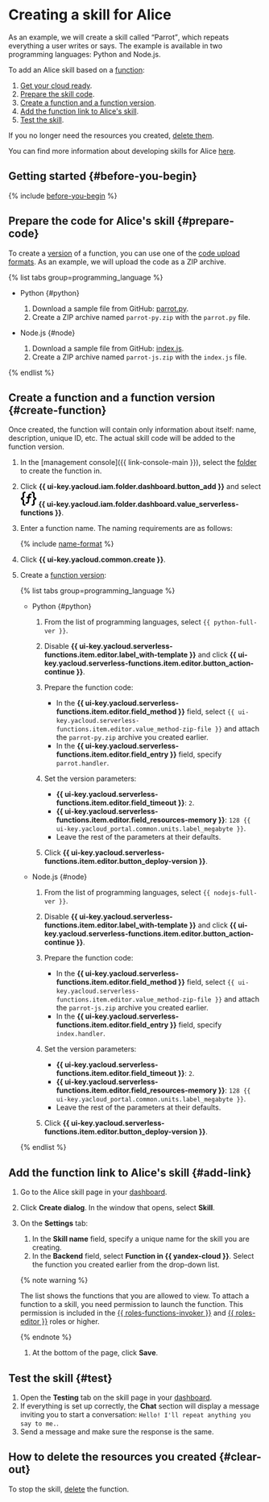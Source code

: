 # Creating a skill for Alice

As an example, we will create a skill called <q>Parrot</q>, which repeats everything a user writes or says. The example is available in two programming languages: Python and Node.js.

To add an Alice skill based on a [function](../../functions/concepts/function.md):

1. [Get your cloud ready](#before-you-begin).
1. [Prepare the skill code](#prepare-code).
1. [Create a function and a function version](#create-function).
1. [Add the function link to Alice's skill](#add-link).
1. [Test the skill](#test).

If you no longer need the resources you created, [delete them](#clear-out).

You can find more information about developing skills for Alice [here](https://yandex.ru/dev/dialogs/alice/doc/development-docpage/#test__dev-cycle).

## Getting started {#before-you-begin}

{% include [before-you-begin](../../_tutorials/_tutorials_includes/before-you-begin.md) %}

## Prepare the code for Alice's skill {#prepare-code}

To create a [version](../../functions/concepts/function.md#version) of a function, you can use one of the [code upload formats](../../functions/concepts/function.md#upload). As an example, we will upload the code as a ZIP archive.

{% list tabs group=programming_language %}

- Python {#python}

    1. Download a sample file from GitHub: [parrot.py](https://github.com/yandex-cloud-examples/yc-alice-skill-python/blob/main/parrot/parrot.py).
    1. Create a ZIP archive named `parrot-py.zip` with the `parrot.py` file.

- Node.js {#node}

    1. Download a sample file from GitHub: [index.js](https://github.com/yandex-cloud-examples/yc-alice-skill-node/blob/main/parrot/index.js).
    1. Create a ZIP archive named `parrot-js.zip` with the `index.js` file.

{% endlist %}

## Create a function and a function version {#create-function}

Once created, the function will contain only information about itself: name, description, unique ID, etc. The actual skill code will be added to the function version.

1. In the [management console]({{ link-console-main }}), select the [folder](../../resource-manager/concepts/resources-hierarchy.md#folder) to create the function in.
1. Click **{{ ui-key.yacloud.iam.folder.dashboard.button_add }}** and select ![curly-brackets-function](../../_assets/console-icons/curly-brackets-function.svg) **{{ ui-key.yacloud.iam.folder.dashboard.value_serverless-functions }}**.
1. Enter a function name. The naming requirements are as follows:

    {% include [name-format](../../_includes/name-format.md) %}

1. Click **{{ ui-key.yacloud.common.create }}**.
1. Create a [function version](../../functions/concepts/function.md#version):

    {% list tabs group=programming_language %}

    - Python {#python}

      1. From the list of programming languages, select `{{ python-full-ver }}`.
      1. Disable **{{ ui-key.yacloud.serverless-functions.item.editor.label_with-template }}** and click **{{ ui-key.yacloud.serverless-functions.item.editor.button_action-continue }}**.
      1. Prepare the function code:

          * In the **{{ ui-key.yacloud.serverless-functions.item.editor.field_method }}** field, select `{{ ui-key.yacloud.serverless-functions.item.editor.value_method-zip-file }}` and attach the `parrot-py.zip` archive you created earlier.
          * In the **{{ ui-key.yacloud.serverless-functions.item.editor.field_entry }}** field, specify `parrot.handler`.
      1. Set the version parameters:

          * **{{ ui-key.yacloud.serverless-functions.item.editor.field_timeout }}**: `2`.
          * **{{ ui-key.yacloud.serverless-functions.item.editor.field_resources-memory }}**: `128 {{ ui-key.yacloud_portal.common.units.label_megabyte }}`.
          * Leave the rest of the parameters at their defaults.
      1. Click **{{ ui-key.yacloud.serverless-functions.item.editor.button_deploy-version }}**.

    - Node.js {#node}

      1. From the list of programming languages, select `{{ nodejs-full-ver }}`.
      1. Disable **{{ ui-key.yacloud.serverless-functions.item.editor.label_with-template }}** and click **{{ ui-key.yacloud.serverless-functions.item.editor.button_action-continue }}**.
      1. Prepare the function code:

          * In the **{{ ui-key.yacloud.serverless-functions.item.editor.field_method }}** field, select `{{ ui-key.yacloud.serverless-functions.item.editor.value_method-zip-file }}` and attach the `parrot-js.zip` archive you created earlier.
          * In the **{{ ui-key.yacloud.serverless-functions.item.editor.field_entry }}** field, specify `index.handler`.
      1. Set the version parameters:

          * **{{ ui-key.yacloud.serverless-functions.item.editor.field_timeout }}**: `2`.
          * **{{ ui-key.yacloud.serverless-functions.item.editor.field_resources-memory }}**: `128 {{ ui-key.yacloud_portal.common.units.label_megabyte }}`.
          * Leave the rest of the parameters at their defaults.
      1. Click **{{ ui-key.yacloud.serverless-functions.item.editor.button_deploy-version }}**.

    {% endlist %}

## Add the function link to Alice's skill {#add-link}

1. Go to the Alice skill page in your [dashboard](https://dialogs.yandex.ru/developer/).
1. Click **Create dialog**. In the window that opens, select **Skill**.
1. On the **Settings** tab:

    1. In the **Skill name** field, specify a unique name for the skill you are creating.
    1. In the **Backend** field, select **Function in {{ yandex-cloud }}**. Select the function you created earlier from the drop-down list.

    {% note warning %}
    
    The list shows the functions that you are allowed to view. To attach a function to a skill, you need permission to launch the function. This permission is included in the [{{ roles-functions-invoker }}](../../functions/security/index.md#serverless-functions-invoker) and [{{ roles-editor }}](../../functions/security/index.md#functions-editor) roles or higher.
    
    {% endnote %}

    1. At the bottom of the page, click **Save**.

## Test the skill {#test}

1. Open the **Testing** tab on the skill page in your [dashboard](https://dialogs.yandex.ru/developer/).
1. If everything is set up correctly, the **Chat** section will display a message inviting you to start a conversation: `Hello! I'll repeat anything you say to me.`. 
1. Send a message and make sure the response is the same.

## How to delete the resources you created {#clear-out}

To stop the skill, [delete](../../functions/operations/function/function-delete.md) the function.
